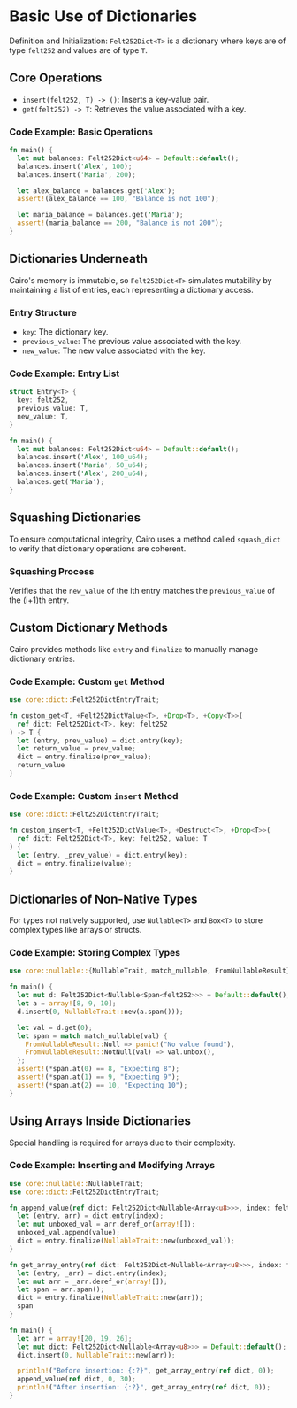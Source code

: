 # Basic Use of Dictionaries

Definition and Initialization: `Felt252Dict<T>` is a dictionary where keys are of type `felt252` and values are of type `T`.

## Core Operations

- `insert(felt252, T) -> ()`: Inserts a key-value pair.
- `get(felt252) -> T`: Retrieves the value associated with a key.

### Code Example: Basic Operations

```rust
fn main() {
  let mut balances: Felt252Dict<u64> = Default::default();
  balances.insert('Alex', 100);
  balances.insert('Maria', 200);

  let alex_balance = balances.get('Alex');
  assert!(alex_balance == 100, "Balance is not 100");

  let maria_balance = balances.get('Maria');
  assert!(maria_balance == 200, "Balance is not 200");
}
```

## Dictionaries Underneath

Cairo's memory is immutable, so `Felt252Dict<T>` simulates mutability by maintaining a list of entries, each representing a dictionary access.

### Entry Structure

- `key`: The dictionary key.
- `previous_value`: The previous value associated with the key.
- `new_value`: The new value associated with the key.

### Code Example: Entry List

```rust
struct Entry<T> {
  key: felt252,
  previous_value: T,
  new_value: T,
}

fn main() {
  let mut balances: Felt252Dict<u64> = Default::default();
  balances.insert('Alex', 100_u64);
  balances.insert('Maria', 50_u64);
  balances.insert('Alex', 200_u64);
  balances.get('Maria');
}
```

## Squashing Dictionaries

To ensure computational integrity, Cairo uses a method called `squash_dict` to verify that dictionary operations are coherent.

### Squashing Process

Verifies that the `new_value` of the ith entry matches the `previous_value` of the (i+1)th entry.

## Custom Dictionary Methods

Cairo provides methods like `entry` and `finalize` to manually manage dictionary entries.

### Code Example: Custom `get` Method

```rust
use core::dict::Felt252DictEntryTrait;

fn custom_get<T, +Felt252DictValue<T>, +Drop<T>, +Copy<T>>(
  ref dict: Felt252Dict<T>, key: felt252
) -> T {
  let (entry, prev_value) = dict.entry(key);
  let return_value = prev_value;
  dict = entry.finalize(prev_value);
  return_value
}
```

### Code Example: Custom `insert` Method

```rust
use core::dict::Felt252DictEntryTrait;

fn custom_insert<T, +Felt252DictValue<T>, +Destruct<T>, +Drop<T>>(
  ref dict: Felt252Dict<T>, key: felt252, value: T
) {
  let (entry, _prev_value) = dict.entry(key);
  dict = entry.finalize(value);
}
```

## Dictionaries of Non-Native Types

For types not natively supported, use `Nullable<T>` and `Box<T>` to store complex types like arrays or structs.

### Code Example: Storing Complex Types

```rust
use core::nullable::{NullableTrait, match_nullable, FromNullableResult};

fn main() {
  let mut d: Felt252Dict<Nullable<Span<felt252>>> = Default::default();
  let a = array![8, 9, 10];
  d.insert(0, NullableTrait::new(a.span()));

  let val = d.get(0);
  let span = match match_nullable(val) {
    FromNullableResult::Null => panic!("No value found"),
    FromNullableResult::NotNull(val) => val.unbox(),
  };
  assert!(*span.at(0) == 8, "Expecting 8");
  assert!(*span.at(1) == 9, "Expecting 9");
  assert!(*span.at(2) == 10, "Expecting 10");
}
```

## Using Arrays Inside Dictionaries

Special handling is required for arrays due to their complexity.

### Code Example: Inserting and Modifying Arrays

```rust
use core::nullable::NullableTrait;
use core::dict::Felt252DictEntryTrait;

fn append_value(ref dict: Felt252Dict<Nullable<Array<u8>>>, index: felt252, value: u8) {
  let (entry, arr) = dict.entry(index);
  let mut unboxed_val = arr.deref_or(array![]);
  unboxed_val.append(value);
  dict = entry.finalize(NullableTrait::new(unboxed_val));
}

fn get_array_entry(ref dict: Felt252Dict<Nullable<Array<u8>>>, index: felt252) -> Span<u8> {
  let (entry, _arr) = dict.entry(index);
  let mut arr = _arr.deref_or(array![]);
  let span = arr.span();
  dict = entry.finalize(NullableTrait::new(arr));
  span
}

fn main() {
  let arr = array![20, 19, 26];
  let mut dict: Felt252Dict<Nullable<Array<u8>>> = Default::default();
  dict.insert(0, NullableTrait::new(arr));

  println!("Before insertion: {:?}", get_array_entry(ref dict, 0));
  append_value(ref dict, 0, 30);
  println!("After insertion: {:?}", get_array_entry(ref dict, 0));
}
```
